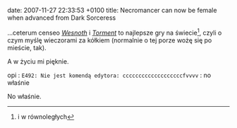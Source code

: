 date: 2007-11-27 22:33:53 +0100
title: Necromancer can now be female when advanced from Dark Sorceress

…ceterum censeo <cite>[Wesnoth](http://en.wikipedia.org/wiki/The_Battle_for_Wesnoth 'bywam tam co wieczór')</cite> i <cite>[Torment](http://en.wikipedia.org/wiki/Planescape:_Torment 'nie byłem tam od lat')</cite> to najlepsze gry na świecie[^1], czyli o czym myślę wieczorami za kółkiem (normalnie o tej porze wożę się po mieście, tak).

A w życiu mi pięknie.

opi
: `E492: Nie jest komendą edytora: cccccccccccccccccccfvvvv`
: no właśnie

No właśnie.

[^1]: i w równoległych
